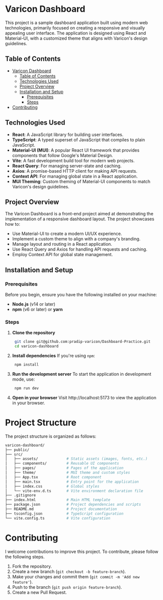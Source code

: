 # Varicon Dashboard

This project is a sample dashboard application built using modern web technologies, primarily focused on creating a responsive and visually appealing user interface. The application is designed using React and Material-UI, with a customized theme that aligns with Varicon's design guidelines.

## Table of Contents

- [Varicon Dashboard](#varicon-dashboard)
  - [Table of Contents](#table-of-contents)
  - [Technologies Used](#technologies-used)
  - [Project Overview](#project-overview)
  - [Installation and Setup](#installation-and-setup)
    - [Prerequisites](#prerequisites)
    - [Steps](#steps)
- [Contributing](#contributing)

## Technologies Used

- **React**: A JavaScript library for building user interfaces.
- **TypeScript**: A typed superset of JavaScript that compiles to plain JavaScript.
- **Material-UI (MUI)**: A popular React UI framework that provides components that follow Google's Material Design.
- **Vite**: A fast development build tool for modern web projects.
- **React Query**: For managing server-state and caching.
- **Axios**: A promise-based HTTP client for making API requests.
- **Context API**: For managing global state in a React application.
- **MUI Theming**: Custom theming of Material-UI components to match Varicon's design guidelines.

## Project Overview

The Varicon Dashboard is a front-end project aimed at demonstrating the implementation of a responsive dashboard layout. The project showcases how to:

- Use Material-UI to create a modern UI/UX experience.
- Implement a custom theme to align with a company's branding.
- Manage layout and routing in a React application.
- Use React Query and Axios for handling API requests and caching.
- Employ Context API for global state management.

## Installation and Setup

### Prerequisites

Before you begin, ensure you have the following installed on your machine:

- **Node.js** (v14 or later)
- **npm** (v6 or later) or **yarn**

### Steps

1. **Clone the repository**

   ```bash
    git clone git@github.com:pradip-varicon/Dashboard-Practice.git
    cd varicon-dashboard
    ```


2. **Install dependencies**
  If you're using `npm`:
   ```bash
    npm install
    ```

3. **Run the development server**
  To start the application in development mode, use:
   ```bash
    npm run dev
    ```
4. **Open in your browser**
   Visit http://localhost:5173 to view the application in your browser.

# Project Structure

The project structure is organized as follows:
```bash
varicon-dashboard/
├── public/
├── src/
│   ├── assets/             # Static assets (images, fonts, etc.)
│   ├── components/         # Reusable UI components
│   ├── pages/              # Pages of the application
│   ├── theme/              # MUI theme and custom styles
│   ├── App.tsx             # Root component
│   ├── main.tsx            # Entry point for the application
│   ├── index.css           # Global styles
│   └── vite-env.d.ts       # Vite environment declaration file
├── .gitignore
├── index.html              # Main HTML template
├── package.json            # Project dependencies and scripts
├── README.md               # Project documentation
├── tsconfig.json           # TypeScript configuration
└── vite.config.ts          # Vite configuration
```

# Contributing
I welcome contributions to improve this project. To contribute, please follow the following steps.
1. Fork the repository.
2. Create a new branch (`git checkout -b feature-branch`).
3. Make your changes and commit them (`git commit -m 'Add new feature'`).
4. Push to the branch (`git push origin feature-branch`).
5. Create a new Pull Request.
